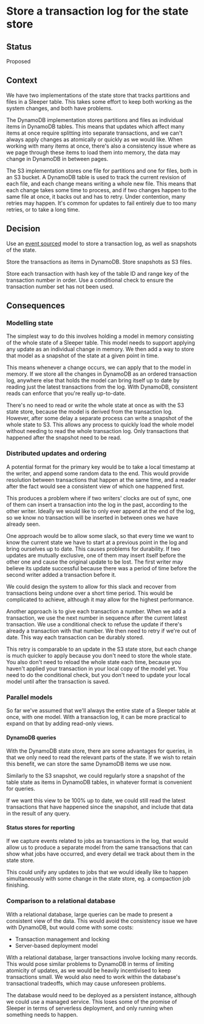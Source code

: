 # Store a transaction log for the state store

## Status

Proposed

## Context

We have two implementations of the state store that tracks partitions and files in a Sleeper table. This takes some
effort to keep both working as the system changes, and both have problems.

The DynamoDB implementation stores partitions and files as individual items in DynamoDB tables. This means that updates
which affect many items at once require splitting into separate transactions, and we can't always apply changes as
atomically or quickly as we would like. When working with many items at once, there's also a consistency issue where as
we page through these items to load them into memory, the data may change in DynamoDB in between pages.

The S3 implementation stores one file for partitions and one for files, both in an S3 bucket. A DynamoDB table is used
to track the current revision of each file, and each change means writing a whole new file. This means that each change
takes some time to process, and if two changes happen to the same file at once, it backs out and has to retry. Under
contention, many retries may happen. It's common for updates to fail entirely due to too many retries, or to take a long
time.

## Decision

Use an [event sourced](https://martinfowler.com/eaaDev/EventSourcing.html) model to store a transaction log, as well as
snapshots of the state.

Store the transactions as items in DynamoDB. Store snapshots as S3 files.

Store each transaction with hash key of the table ID and range key of the transaction number in order. Use a conditional
check to ensure the transaction number set has not been used.

## Consequences

### Modelling state

The simplest way to do this involves holding a model in memory consisting of the whole state of a Sleeper table. This
model needs to support applying any update as an individual change in memory. We then add a way to store that model as a
snapshot of the state at a given point in time.

This means whenever a change occurs, we can apply that to the model in memory. If we store all the changes in DynamoDB
as an ordered transaction log, anywhere else that holds the model can bring itself up to date by reading just the latest
transactions from the log. With DynamoDB, consistent reads can enforce that you're really up-to-date.

There's no need to read or write the whole state at once as with the S3 state store, because the model is derived from
the transaction log. However, after some delay a separate process can write a snapshot of the whole state to S3. This
allows any process to quickly load the whole model without needing to read the whole transaction log. Only transactions
that happened after the snapshot need to be read.

### Distributed updates and ordering

A potential format for the primary key would be to take a local timestamp at the writer, and append some random data to
the end. This would provide resolution between transactions that happen at the same time, and a reader after the fact
would see a consistent view of which one happened first.

This produces a problem where if two writers' clocks are out of sync, one of them can insert a transaction into the log
in the past, according to the other writer. Ideally we would like to only ever append at the end of the log, so we know
no transaction will be inserted in between ones we have already seen.

One approach would be to allow some slack, so that every time we want to know the current state we have to start at a
previous point in the log and bring ourselves up to date. This causes problems for durability. If two updates are
mutually exclusive, one of them may insert itself before the other one and cause the original update to be lost. The
first writer may believe its update successful because there was a period of time before the second writer added a
transaction before it.

We could design the system to allow for this slack and recover from transactions being undone over a short time period.
This would be complicated to achieve, although it may allow for the highest performance.

Another approach is to give each transaction a number. When we add a transaction, we use the next number in sequence
after the current latest transaction. We use a conditional check to refuse the update if there's already a transaction
with that number. We then need to retry if we're out of date. This way each transaction can be durably stored.

This retry is comparable to an update in the S3 state store, but each change is much quicker to apply because you don't
need to store the whole state. You also don't need to reload the whole state each time, because you haven't applied your
transaction in your local copy of the model yet. You need to do the conditional check, but you don't need to update
your local model until after the transaction is saved.

### Parallel models

So far we've assumed that we'll always the entire state of a Sleeper table at once, with one model. With a transaction
log, it can be more practical to expand on that by adding read-only views.

#### DynamoDB queries

With the DynamoDB state store, there are some advantages for queries, in that we only need to read the relevant parts
of the state. If we wish to retain this benefit, we can store the same DynamoDB items we use now.

Similarly to the S3 snapshot, we could regularly store a snapshot of the table state as items in DynamoDB tables, in
whatever format is convenient for queries.

If we want this view to be 100% up to date, we could still read the latest transactions that have happened since the
snapshot, and include that data in the result of any query.

#### Status stores for reporting

If we capture events related to jobs as transactions in the log, that would allow us to produce a separate model from
the same transactions that can show what jobs have occurred, and every detail we track about them in the state store.

This could unify any updates to jobs that we would ideally like to happen simultaneously with some change in the state
store, eg. a compaction job finishing.

### Comparison to a relational database

With a relational database, large queries can be made to present a consistent view of the data. This would avoid the
consistency issue we have with DynamoDB, but would come with some costs:

- Transaction management and locking
- Server-based deployment model

With a relational database, larger transactions involve locking many records. This would pose similar problems to
DynamoDB in terms of limiting atomicity of updates, as we would be heavily incentivised to keep transactions small. We
would also need to work within the database's transactional tradeoffs, which may cause unforeseen problems.

The database would need to be deployed as a persistent instance, although we could use a managed service. This loses
some of the promise of Sleeper in terms of serverless deployment, and only running when something needs to happen.
